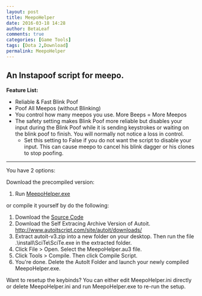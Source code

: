 ```yaml
---
layout: post
title: MeepoHelper
date: 2016-03-18 14:28
author: BetaLeaf
comments: true
categories: [Game Tools]
tags: [Dota 2,Download]
permalink: MeepoHelper
---
```

## An Instapoof script for meepo.  

**Feature List:**  

  * Reliable & Fast Blink Poof  
  * Poof All Meepos (without Blinking)  
  * You control how many meepos you use. More Beeps = More Meepos  
  * The safety setting makes Blink Poof more reliable but disables your input during the Blink Poof while it is sending keystrokes or waiting on the blink poof to finish. You will normally not notice a loss in control.  
    * Set this setting to False if you do not want the script to disable your input. This can cause meepo to cancel his blink dagger or his clones to stop poofing.  

---  
You have 2 options:  

Download the precompiled version:  
1. Run [MeepoHelper.exe](https://github.com/BetaLeaf/MeepoHelper/releases/)  

or compile it yourself by do the following:  
1. Download the [Source Code](https://github.com/BetaLeaf/MeepoHelper/releases/)  
2. Download the Self Extracing Archive Version of Autoit. http://www.autoitscript.com/site/autoit/downloads/  
3. Extract autoit-v3.zip into a new folder on your desktop. Then run the file .\install\SciTe\SciTe.exe in the extracted folder.  
4. Click File > Open. Select the MeepoHelper.au3 file.  
5. Click Tools > Compile. Then click Compile Script.
6. You're done. Delete the AutoIt Folder and launch your newly compiled MeepoHelper.exe.  

Want to resetup the keybinds? You can either edit MeepoHelper.ini directly or delete MeepoHelper.ini and run MeepoHelper.exe to re-run the setup.
